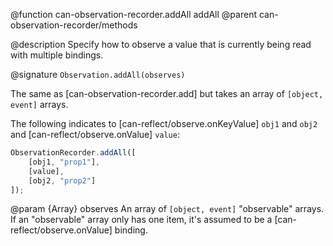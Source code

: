 @function can-observation-recorder.addAll addAll
@parent can-observation-recorder/methods

@description Specify how to observe a value that is currently being read with multiple bindings.

@signature `Observation.addAll(observes)`


The same as [can-observation-recorder.add] but takes an array of `[object, event]` arrays.

The following indicates to [can-reflect/observe.onKeyValue] `obj1` and `obj2` and
[can-reflect/observe.onValue] `value`:

```js
ObservationRecorder.addAll([
    [obj1, "prop1"],
    [value],
    [obj2, "prop2"]
]);
```

@param {Array} observes An array of `[object, event]` "observable" arrays. If an "observable" array only has one item,
it's assumed to be a [can-reflect/observe.onValue] binding.

